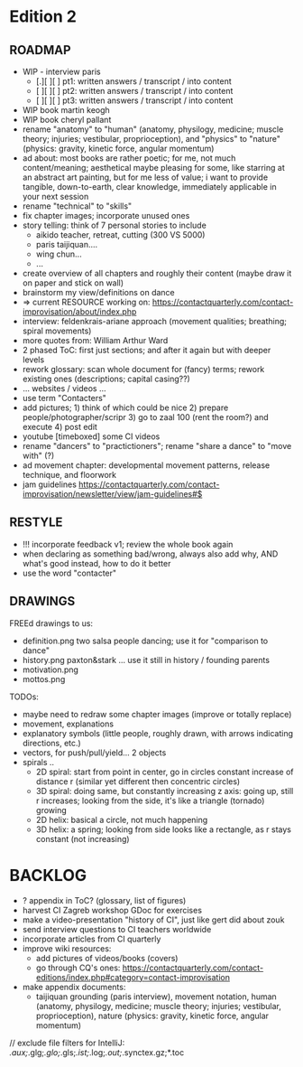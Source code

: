 Edition 2
====================================================================================================

ROADMAP
------------------------------------------------------------------------
* WIP - interview paris
  * [.][ ][ ] pt1: written answers / transcript / into content
  * [ ][ ][ ] pt2: written answers / transcript / into content
  * [ ][ ][ ] pt3: written answers / transcript / into content
* WIP book martin keogh
* WIP book cheryl pallant
* rename "anatomy" to "human" (anatomy, physilogy, medicine; muscle theory; injuries; vestibular, proprioception), and "physics" to "nature" (physics: gravity, kinetic force, angular momentum)
* ad about: most books are rather poetic; for me, not much content/meaning; aesthetical maybe pleasing for some, like starring at an abstract art painting, but for me less of value; i want to provide tangible, down-to-earth, clear knowledge, immediately applicable in your next session
* rename "technical" to "skills"
* fix chapter images; incorporate unused ones
* story telling: think of 7 personal stories to include
  * aikido teacher, retreat, cutting (300 VS 5000)
  * paris taijiquan....
  * wing chun...
  * ...
* create overview of all chapters and roughly their content (maybe draw it on paper and stick on wall)
* brainstorm my view/definitions on dance
* => current RESOURCE working on: https://contactquarterly.com/contact-improvisation/about/index.php
* interview: feldenkrais-ariane approach (movement qualities; breathing; spiral movements)
* more quotes from: William Arthur Ward
* 2 phased ToC: first just sections; and after it again but with deeper levels
* rework glossary: scan whole document for (fancy) terms; rework existing ones (descriptions; capital casing??)
* ... websites / videos ...
* use term "Contacters"
* add pictures; 1) think of which could be nice 2) prepare people/photographer/scripr 3) go to zaal 100 (rent the room?) and execute 4) post edit
* youtube [timeboxed] some CI videos
* rename "dancers" to "practictioners"; rename "share a dance" to "move with" (?)
* ad movement chapter: developmental movement patterns, release technique, and floorwork
* jam guidelines https://contactquarterly.com/contact-improvisation/newsletter/view/jam-guidelines#$

RESTYLE
------------------------------------------------------------------------
* !!! incorporate feedback v1; review the whole book again
* when declaring as something bad/wrong, always also add why, AND what's good instead, how to do it better
* use the word "contacter"

DRAWINGS
------------------------------------------------------------------------
FREEd drawings to us:
* definition.png two salsa people dancing; use it for "comparison to dance"
* history.png paxton&stark ... use it still in history / founding parents
* motivation.png
* mottos.png

TODOs:
* maybe need to redraw some chapter images (improve or totally replace)
* movement, explanations
* explanatory symbols (little people, roughly drawn, with arrows indicating directions, etc.)
* vectors, for push/pull/yield... 2 objects
* spirals ..
  * 2D spiral: start from point in center, go in circles constant increase of distance r (similar yet different then concentric circles)
  * 3D spiral: doing same, but constantly increasing z axis: going up, still r increases; looking from the side, it's like a triangle (tornado) growing
  * 2D helix: basical a circle, not much happening
  * 3D helix: a spring; looking from side looks like a rectangle, as r stays constant (not increasing)


BACKLOG
====================================================================================================
* ? appendix in ToC? (glossary, list of figures)
* harvest CI Zagreb workshop GDoc for exercises
* make a video-presentation "history of CI", just like gert did about zouk
* send interview questions to CI teachers worldwide
* incorporate articles from CI quarterly
* improve wiki resources:
  * add pictures of videos/books (covers)
  * go through CQ's ones: https://contactquarterly.com/contact-editions/index.php#category=contact-improvisation
* make appendix documents:
  * taijiquan grounding (paris interview), movement notation, human (anatomy, physilogy, medicine; muscle theory; injuries; vestibular, proprioception), nature (physics: gravity, kinetic force, angular momentum)

// exclude file filters for IntelliJ: *.aux;*.glg;*.glo;*.gls;*.ist;*.log;*.out;*.synctex.gz;*.toc
